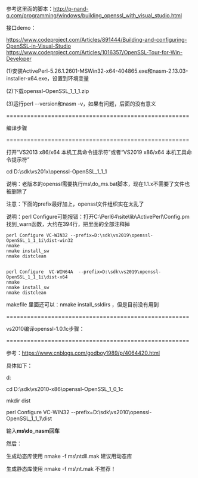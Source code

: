 参考这里面的脚本：http://p-nand-q.com/programming/windows/building_openssl_with_visual_studio.html

接口demo：

https://www.codeproject.com/Articles/891444/Building-and-configuring-OpenSSL-in-Visual-Studio
https://www.codeproject.com/Articles/1016357/OpenSSL-Tour-for-Win-Developer

(1)安装ActivePerl-5.26.1.2601-MSWin32-x64-404865.exe和nasm-2.13.03-installer-x64.exe，设置到环境变量

(2)下载openssl-OpenSSL_1_1_1.zip

(3)运行perl --version和nasm -v，如果有问题，后面的没有意义

=====================================================

编译步骤

=====================================================

打开“VS2013 x86/x64 本机工具命令提示符”或者“VS2019 x86/x64 本机工具命令提示符” 

cd D:\sdk\vs201x\openssl-OpenSSL_1_1_1

说明：老版本的openssl需要执行ms\do_ms.bat脚本，现在1.1.x不需要了文件也被删除了

注意：下面的prefix最好加上，openssl文件组织实在太乱了

说明：perl Configure可能报错：打开C:\Perl64\site\lib\ActivePerl\Config.pm 找到_warn函数，大约在394行，把里面的全部注释掉

	perl Configure VC-WIN32 --prefix=D:\sdk\vs2019\openssl-OpenSSL_1_1_1i\dist-win32
	nmake
	nmake install_sw
	nmake distclean


	perl Configure  VC-WIN64A  --prefix=D:\sdk\vs2019\openssl-OpenSSL_1_1_1i\dist-x64
	nmake
	nmake install_sw
	nmake distclean




makefile 里面还可以：nmake install_ssldirs ，但是目前没有用到

















=====================================================

vs2010编译openssl-1.0.1c步骤：

=====================================================

参考：https://www.cnblogs.com/godboy1989/p/4064420.html

具体如下：

d:

cd D:\sdk\vs2010-x86\openssl-OpenSSL_1_0_1c

mkdir dist

perl Configure VC-WIN32 --prefix=D:\sdk\vs2010\openssl-OpenSSL_1_1_1\dist

输入**ms\do_nasm回车**

然后：

生成动态库使用  nmake -f ms\ntdll.mak             建议用动态库

生成静态库使用  nmake -f ms\nt.mak                 不推荐！



